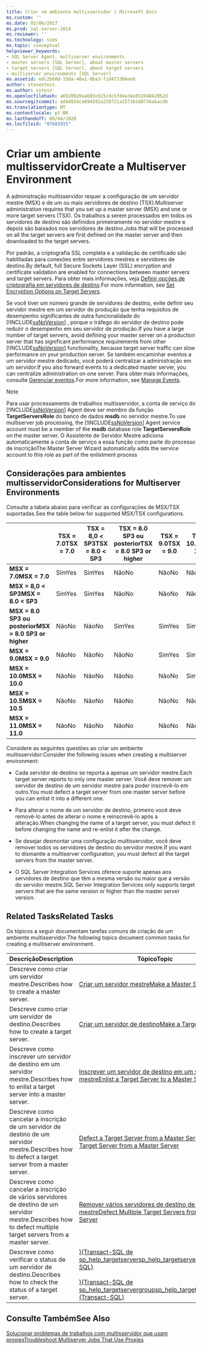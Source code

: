 ```yaml
---
title: Criar um ambiente multisservidor | Microsoft Docs
ms.custom: ''
ms.date: 03/06/2017
ms.prod: sql-server-2014
ms.reviewer: ''
ms.technology: ssms
ms.topic: conceptual
helpviewer_keywords:
- SQL Server Agent, multiserver environments
- master servers [SQL Server], about master servers
- target servers [SQL Server], about target servers
- multiserver environments [SQL Server]
ms.assetid: edc2b60d-15da-40a1-8ba3-f1d473366ee6
author: stevestein
ms.author: sstein
ms.openlocfilehash: a6920920aa603c615cdc5f84a34a93204842052d
ms.sourcegitcommit: ad4d92dce894592a259721a1571b1d8736abacdb
ms.translationtype: MT
ms.contentlocale: pt-BR
ms.lasthandoff: 08/04/2020
ms.locfileid: "87683915"
---
```

# <a name="create-a-multiserver-environment"></a><span data-ttu-id="4ffda-102">Criar um ambiente multisservidor</span><span class="sxs-lookup"><span data-stu-id="4ffda-102">Create a Multiserver Environment</span></span>
  <span data-ttu-id="4ffda-103">A administração multisservidor requer a configuração de um servidor mestre (MSX) e de um ou mais servidores de destino (TSX).</span><span class="sxs-lookup"><span data-stu-id="4ffda-103">Multiserver administration requires that you set up a master server (MSX) and one or more target servers (TSX).</span></span> <span data-ttu-id="4ffda-104">Os trabalhos a serem processados em todos os servidores de destino são definidos primeiramente no servidor mestre e depois são baixados nos servidores de destino.</span><span class="sxs-lookup"><span data-stu-id="4ffda-104">Jobs that will be processed on all the target servers are first defined on the master server and then downloaded to the target servers.</span></span>  
  
 <span data-ttu-id="4ffda-105">Por padrão, a criptografia SSL completa e a validação de certificado são habilitadas para conexões entre servidores mestres e servidores de destino.</span><span class="sxs-lookup"><span data-stu-id="4ffda-105">By default, full Secure Sockets Layer (SSL) encryption and certificate validation are enabled for connections between master servers and target servers.</span></span> <span data-ttu-id="4ffda-106">Para obter mais informações, veja [Definir opções de criptografia em servidores de destino](set-encryption-options-on-target-servers.md).</span><span class="sxs-lookup"><span data-stu-id="4ffda-106">For more information, see [Set Encryption Options on Target Servers](set-encryption-options-on-target-servers.md).</span></span>  
  
 <span data-ttu-id="4ffda-107">Se você tiver um número grande de servidores de destino, evite definir seu servidor mestre em um servidor de produção que tenha requisitos de desempenho significantes de outra funcionalidade do [!INCLUDE[ssNoVersion](../../includes/ssnoversion-md.md)] , porque o tráfego do servidor de destino pode reduzir o desempenho em seu servidor de produção.</span><span class="sxs-lookup"><span data-stu-id="4ffda-107">If you have a large number of target servers, avoid defining your master server on a production server that has significant performance requirements from other [!INCLUDE[ssNoVersion](../../includes/ssnoversion-md.md)] functionality, because target server traffic can slow performance on your production server.</span></span> <span data-ttu-id="4ffda-108">Se também encaminhar eventos a um servidor mestre dedicado, você poderá centralizar a administração em um servidor.</span><span class="sxs-lookup"><span data-stu-id="4ffda-108">If you also forward events to a dedicated master server, you can centralize administration on one server.</span></span> <span data-ttu-id="4ffda-109">Para obter mais informações, consulte [Gerenciar eventos](manage-events.md).</span><span class="sxs-lookup"><span data-stu-id="4ffda-109">For more information, see [Manage Events](manage-events.md).</span></span>  
  
> [!NOTE]  
>  <span data-ttu-id="4ffda-110">Para usar processamento de trabalhos multisservidor, a conta de serviço do [!INCLUDE[ssNoVersion](../../includes/ssnoversion-md.md)] Agent deve ser membro da função **TargetServersRole** do banco de dados **msdb** no servidor mestre.</span><span class="sxs-lookup"><span data-stu-id="4ffda-110">To use multiserver job processing, the [!INCLUDE[ssNoVersion](../../includes/ssnoversion-md.md)] Agent service account must be a member of the **msdb** database role **TargetServersRole** on the master server.</span></span> <span data-ttu-id="4ffda-111">O Assistente de Servidor Mestre adiciona automaticamente a conta de serviço a essa função como parte do processo de inscrição</span><span class="sxs-lookup"><span data-stu-id="4ffda-111">The Master Server Wizard automatically adds the service account to this role as part of the enlistment process</span></span>  
  
## <a name="considerations-for-multiserver-environments"></a><span data-ttu-id="4ffda-112">Considerações para ambientes multisservidor</span><span class="sxs-lookup"><span data-stu-id="4ffda-112">Considerations for Multiserver Environments</span></span>  
 <span data-ttu-id="4ffda-113">Consulte a tabela abaixo para verificar as configurações de MSX/TSX suportadas.</span><span class="sxs-lookup"><span data-stu-id="4ffda-113">See the table below for supported MSX/TSX configurations.</span></span>  
  
||<span data-ttu-id="4ffda-114">**TSX = 7.0**</span><span class="sxs-lookup"><span data-stu-id="4ffda-114">**TSX = 7.0**</span></span>|<span data-ttu-id="4ffda-115">**TSX = 8,0 < SP3**</span><span class="sxs-lookup"><span data-stu-id="4ffda-115">**TSX = 8.0 < SP3**</span></span>|<span data-ttu-id="4ffda-116">**TSX = 8.0 SP3 ou posterior**</span><span class="sxs-lookup"><span data-stu-id="4ffda-116">**TSX = 8.0 SP3 or higher**</span></span>|<span data-ttu-id="4ffda-117">**TSX = 9.0**</span><span class="sxs-lookup"><span data-stu-id="4ffda-117">**TSX = 9.0**</span></span>|<span data-ttu-id="4ffda-118">**TSX = 10.0**</span><span class="sxs-lookup"><span data-stu-id="4ffda-118">**TSX= 10.0**</span></span>|<span data-ttu-id="4ffda-119">**TSX = 10.5**</span><span class="sxs-lookup"><span data-stu-id="4ffda-119">**TSX = 10.5**</span></span>|<span data-ttu-id="4ffda-120">**TSX = 11.0**</span><span class="sxs-lookup"><span data-stu-id="4ffda-120">**TSX = 11.0**</span></span>|  
|-|--------------------|---------------------------|----------------------------------|--------------------|--------------------|---------------------|---------------------|  
|<span data-ttu-id="4ffda-121">**MSX = 7.0**</span><span class="sxs-lookup"><span data-stu-id="4ffda-121">**MSX = 7.0**</span></span>|<span data-ttu-id="4ffda-122">Sim</span><span class="sxs-lookup"><span data-stu-id="4ffda-122">Yes</span></span>|<span data-ttu-id="4ffda-123">Sim</span><span class="sxs-lookup"><span data-stu-id="4ffda-123">Yes</span></span>|<span data-ttu-id="4ffda-124">Não</span><span class="sxs-lookup"><span data-stu-id="4ffda-124">No</span></span>|<span data-ttu-id="4ffda-125">Não</span><span class="sxs-lookup"><span data-stu-id="4ffda-125">No</span></span>|<span data-ttu-id="4ffda-126">Não</span><span class="sxs-lookup"><span data-stu-id="4ffda-126">No</span></span>|<span data-ttu-id="4ffda-127">Não</span><span class="sxs-lookup"><span data-stu-id="4ffda-127">No</span></span>|<span data-ttu-id="4ffda-128">Não</span><span class="sxs-lookup"><span data-stu-id="4ffda-128">No</span></span>|  
|<span data-ttu-id="4ffda-129">**MSX = 8,0 < SP3**</span><span class="sxs-lookup"><span data-stu-id="4ffda-129">**MSX = 8.0 < SP3**</span></span>|<span data-ttu-id="4ffda-130">Sim</span><span class="sxs-lookup"><span data-stu-id="4ffda-130">Yes</span></span>|<span data-ttu-id="4ffda-131">Sim</span><span class="sxs-lookup"><span data-stu-id="4ffda-131">Yes</span></span>|<span data-ttu-id="4ffda-132">Não</span><span class="sxs-lookup"><span data-stu-id="4ffda-132">No</span></span>|<span data-ttu-id="4ffda-133">Não</span><span class="sxs-lookup"><span data-stu-id="4ffda-133">No</span></span>|<span data-ttu-id="4ffda-134">Não</span><span class="sxs-lookup"><span data-stu-id="4ffda-134">No</span></span>|<span data-ttu-id="4ffda-135">Não</span><span class="sxs-lookup"><span data-stu-id="4ffda-135">No</span></span>|<span data-ttu-id="4ffda-136">Não</span><span class="sxs-lookup"><span data-stu-id="4ffda-136">No</span></span>|  
|<span data-ttu-id="4ffda-137">**MSX = 8.0 SP3 ou posterior**</span><span class="sxs-lookup"><span data-stu-id="4ffda-137">**MSX = 8.0 SP3 or higher**</span></span>|<span data-ttu-id="4ffda-138">Não</span><span class="sxs-lookup"><span data-stu-id="4ffda-138">No</span></span>|<span data-ttu-id="4ffda-139">Não</span><span class="sxs-lookup"><span data-stu-id="4ffda-139">No</span></span>|<span data-ttu-id="4ffda-140">Sim</span><span class="sxs-lookup"><span data-stu-id="4ffda-140">Yes</span></span>|<span data-ttu-id="4ffda-141">Sim</span><span class="sxs-lookup"><span data-stu-id="4ffda-141">Yes</span></span>|<span data-ttu-id="4ffda-142">Sim</span><span class="sxs-lookup"><span data-stu-id="4ffda-142">Yes</span></span>|<span data-ttu-id="4ffda-143">Sim</span><span class="sxs-lookup"><span data-stu-id="4ffda-143">Yes</span></span>|<span data-ttu-id="4ffda-144">Sim</span><span class="sxs-lookup"><span data-stu-id="4ffda-144">Yes</span></span>|  
|<span data-ttu-id="4ffda-145">**MSX = 9.0**</span><span class="sxs-lookup"><span data-stu-id="4ffda-145">**MSX = 9.0**</span></span>|<span data-ttu-id="4ffda-146">Não</span><span class="sxs-lookup"><span data-stu-id="4ffda-146">No</span></span>|<span data-ttu-id="4ffda-147">Não</span><span class="sxs-lookup"><span data-stu-id="4ffda-147">No</span></span>|<span data-ttu-id="4ffda-148">Não</span><span class="sxs-lookup"><span data-stu-id="4ffda-148">No</span></span>|<span data-ttu-id="4ffda-149">Sim</span><span class="sxs-lookup"><span data-stu-id="4ffda-149">Yes</span></span>|<span data-ttu-id="4ffda-150">Sim</span><span class="sxs-lookup"><span data-stu-id="4ffda-150">Yes</span></span>|<span data-ttu-id="4ffda-151">Sim</span><span class="sxs-lookup"><span data-stu-id="4ffda-151">Yes</span></span>|<span data-ttu-id="4ffda-152">Sim</span><span class="sxs-lookup"><span data-stu-id="4ffda-152">Yes</span></span>|  
|<span data-ttu-id="4ffda-153">**MSX = 10.0**</span><span class="sxs-lookup"><span data-stu-id="4ffda-153">**MSX = 10.0**</span></span>|<span data-ttu-id="4ffda-154">Não</span><span class="sxs-lookup"><span data-stu-id="4ffda-154">No</span></span>|<span data-ttu-id="4ffda-155">Não</span><span class="sxs-lookup"><span data-stu-id="4ffda-155">No</span></span>|<span data-ttu-id="4ffda-156">Não</span><span class="sxs-lookup"><span data-stu-id="4ffda-156">No</span></span>|<span data-ttu-id="4ffda-157">Não</span><span class="sxs-lookup"><span data-stu-id="4ffda-157">No</span></span>|<span data-ttu-id="4ffda-158">Sim</span><span class="sxs-lookup"><span data-stu-id="4ffda-158">Yes</span></span>|<span data-ttu-id="4ffda-159">Sim</span><span class="sxs-lookup"><span data-stu-id="4ffda-159">Yes</span></span>|<span data-ttu-id="4ffda-160">Sim</span><span class="sxs-lookup"><span data-stu-id="4ffda-160">Yes</span></span>|  
|<span data-ttu-id="4ffda-161">**MSX = 10.5**</span><span class="sxs-lookup"><span data-stu-id="4ffda-161">**MSX = 10.5**</span></span>|<span data-ttu-id="4ffda-162">Não</span><span class="sxs-lookup"><span data-stu-id="4ffda-162">No</span></span>|<span data-ttu-id="4ffda-163">Não</span><span class="sxs-lookup"><span data-stu-id="4ffda-163">No</span></span>|<span data-ttu-id="4ffda-164">Não</span><span class="sxs-lookup"><span data-stu-id="4ffda-164">No</span></span>|<span data-ttu-id="4ffda-165">Não</span><span class="sxs-lookup"><span data-stu-id="4ffda-165">No</span></span>|<span data-ttu-id="4ffda-166">Não</span><span class="sxs-lookup"><span data-stu-id="4ffda-166">No</span></span>|<span data-ttu-id="4ffda-167">Sim</span><span class="sxs-lookup"><span data-stu-id="4ffda-167">Yes</span></span>|<span data-ttu-id="4ffda-168">Sim</span><span class="sxs-lookup"><span data-stu-id="4ffda-168">Yes</span></span>|  
|<span data-ttu-id="4ffda-169">**MSX = 11.0**</span><span class="sxs-lookup"><span data-stu-id="4ffda-169">**MSX = 11.0**</span></span>|<span data-ttu-id="4ffda-170">Não</span><span class="sxs-lookup"><span data-stu-id="4ffda-170">No</span></span>|<span data-ttu-id="4ffda-171">Não</span><span class="sxs-lookup"><span data-stu-id="4ffda-171">No</span></span>|<span data-ttu-id="4ffda-172">Não</span><span class="sxs-lookup"><span data-stu-id="4ffda-172">No</span></span>|<span data-ttu-id="4ffda-173">Não</span><span class="sxs-lookup"><span data-stu-id="4ffda-173">No</span></span>|<span data-ttu-id="4ffda-174">Não</span><span class="sxs-lookup"><span data-stu-id="4ffda-174">No</span></span>|<span data-ttu-id="4ffda-175">Não</span><span class="sxs-lookup"><span data-stu-id="4ffda-175">No</span></span>|<span data-ttu-id="4ffda-176">Sim</span><span class="sxs-lookup"><span data-stu-id="4ffda-176">Yes</span></span>|  
  
 <span data-ttu-id="4ffda-177">Considere as seguintes questões ao criar um ambiente multisservidor:</span><span class="sxs-lookup"><span data-stu-id="4ffda-177">Consider the following issues when creating a multiserver environment:</span></span>  
  
-   <span data-ttu-id="4ffda-178">Cada servidor de destino se reporta a apenas um servidor mestre.</span><span class="sxs-lookup"><span data-stu-id="4ffda-178">Each target server reports to only one master server.</span></span> <span data-ttu-id="4ffda-179">Você deve remover um servidor de destino de um servidor mestre para poder inscrevê-lo em outro.</span><span class="sxs-lookup"><span data-stu-id="4ffda-179">You must defect a target server from one master server before you can enlist it into a different one.</span></span>  
  
-   <span data-ttu-id="4ffda-180">Para alterar o nome de um servidor de destino, primeiro você deve removê-lo antes de alterar o nome e reinscrevê-lo após a alteração.</span><span class="sxs-lookup"><span data-stu-id="4ffda-180">When changing the name of a target server, you must defect it before changing the name and re-enlist it after the change.</span></span>  
  
-   <span data-ttu-id="4ffda-181">Se desejar desmontar uma configuração multisservidor, você deve remover todos os servidores de destino do servidor mestre.</span><span class="sxs-lookup"><span data-stu-id="4ffda-181">If you want to dismantle a multiserver configuration, you must defect all the target servers from the master server.</span></span>  
  
-   <span data-ttu-id="4ffda-182">O SQL Server Integration Services oferece suporte apenas aos servidores de destino que têm a mesma versão ou maior que a versão do servidor mestre.</span><span class="sxs-lookup"><span data-stu-id="4ffda-182">SQL Server Integration Services only supports target servers that are the same version or higher than the master server version.</span></span>  
  
## <a name="related-tasks"></a><span data-ttu-id="4ffda-183">Related Tasks</span><span class="sxs-lookup"><span data-stu-id="4ffda-183">Related Tasks</span></span>  
 <span data-ttu-id="4ffda-184">Os tópicos a seguir documentam tarefas comuns de criação de um ambiente multisservidor.</span><span class="sxs-lookup"><span data-stu-id="4ffda-184">The following topics document common tasks for creating a multiserver environment.</span></span>  
  
|<span data-ttu-id="4ffda-185">Descrição</span><span class="sxs-lookup"><span data-stu-id="4ffda-185">Description</span></span>|<span data-ttu-id="4ffda-186">Tópico</span><span class="sxs-lookup"><span data-stu-id="4ffda-186">Topic</span></span>|  
|-----------------|-----------|  
|<span data-ttu-id="4ffda-187">Descreve como criar um servidor mestre.</span><span class="sxs-lookup"><span data-stu-id="4ffda-187">Describes how to create a master server.</span></span>|[<span data-ttu-id="4ffda-188">Criar um servidor mestre</span><span class="sxs-lookup"><span data-stu-id="4ffda-188">Make a Master Server</span></span>](make-a-master-server.md)|  
|<span data-ttu-id="4ffda-189">Descreve como criar um servidor de destino.</span><span class="sxs-lookup"><span data-stu-id="4ffda-189">Describes how to create a target server.</span></span>|[<span data-ttu-id="4ffda-190">Criar um servidor de destino</span><span class="sxs-lookup"><span data-stu-id="4ffda-190">Make a Target Server</span></span>](make-a-target-server.md)|  
|<span data-ttu-id="4ffda-191">Descreve como inscrever um servidor de destino em um servidor mestre.</span><span class="sxs-lookup"><span data-stu-id="4ffda-191">Describes how to enlist a target server into a master server.</span></span>|[<span data-ttu-id="4ffda-192">Inscrever um servidor de destino em um servidor mestre</span><span class="sxs-lookup"><span data-stu-id="4ffda-192">Enlist a Target Server to a Master Server</span></span>](enlist-a-target-server-to-a-master-server.md)|  
|<span data-ttu-id="4ffda-193">Descreve como cancelar a inscrição de um servidor de destino de um servidor mestre.</span><span class="sxs-lookup"><span data-stu-id="4ffda-193">Describes how to defect a target server from a master server.</span></span>|[<span data-ttu-id="4ffda-194">Defect a Target Server from a Master Server</span><span class="sxs-lookup"><span data-stu-id="4ffda-194">Defect a Target Server from a Master Server</span></span>](defect-a-target-server-from-a-master-server.md)|  
|<span data-ttu-id="4ffda-195">Descreve como cancelar a inscrição de vários servidores de destino de um servidor mestre.</span><span class="sxs-lookup"><span data-stu-id="4ffda-195">Describes how to defect multiple target servers from a master server.</span></span>|[<span data-ttu-id="4ffda-196">Remover vários servidores de destino de um servidor mestre</span><span class="sxs-lookup"><span data-stu-id="4ffda-196">Defect Multiple Target Servers from a Master Server</span></span>](defect-multiple-target-servers-from-a-master-server.md)|  
|<span data-ttu-id="4ffda-197">Descreve como verificar o status de um servidor de destino.</span><span class="sxs-lookup"><span data-stu-id="4ffda-197">Describes how to check the status of a target server.</span></span>|[<span data-ttu-id="4ffda-198">&#41;&#40;Transact-SQL de sp_help_targetserver</span><span class="sxs-lookup"><span data-stu-id="4ffda-198">sp_help_targetserver &#40;Transact-SQL&#41;</span></span>](/sql/relational-databases/system-stored-procedures/sp-help-targetserver-transact-sql)<br /><br /> [<span data-ttu-id="4ffda-199">&#41;&#40;Transact-SQL de sp_help_targetservergroup</span><span class="sxs-lookup"><span data-stu-id="4ffda-199">sp_help_targetservergroup &#40;Transact-SQL&#41;</span></span>](/sql/relational-databases/system-stored-procedures/sp-help-targetservergroup-transact-sql)|  
  
## <a name="see-also"></a><span data-ttu-id="4ffda-200">Consulte Também</span><span class="sxs-lookup"><span data-stu-id="4ffda-200">See Also</span></span>  
 [<span data-ttu-id="4ffda-201">Solucionar problemas de trabalhos com multisservidor que usam proxies</span><span class="sxs-lookup"><span data-stu-id="4ffda-201">Troubleshoot Multiserver Jobs That Use Proxies</span></span>](troubleshoot-multiserver-jobs-that-use-proxies.md)  
  
  
